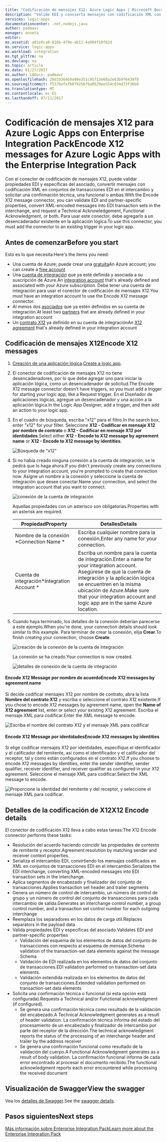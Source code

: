 ```yaml
---
title: "Codificación de mensajes X12: Azure Logic Apps | Microsoft Docs"
description: "Valide EDI y convierta mensajes con codificación XML con el codificador de mensajes X12 en Enterprise Integration Pack para Azure Logic Apps"
services: logic-apps
documentationcenter: .net,nodejs,java
author: padmavc
manager: anneta
editor: 
ms.assetid: a01e9ca9-816b-479e-ab11-4a984f10f62d
ms.service: logic-apps
ms.workload: integration
ms.tgt_pltfrm: na
ms.devlang: na
ms.topic: article
ms.date: 01/27/2017
ms.author: LADocs; padmavc
ms.openlocfilehash: 29d19364b9a98e351c95f13e68a2e63b9f6439f8
ms.sourcegitcommit: f537befafb079256fba0529ee554c034d73f36b0
ms.translationtype: MT
ms.contentlocale: es-ES
ms.lasthandoff: 07/11/2017
---
```

# <a name="encode-x12-messages-for-azure-logic-apps-with-the-enterprise-integration-pack"></a><span data-ttu-id="1265a-103">Codificación de mensajes X12 para Azure Logic Apps con Enterprise Integration Pack</span><span class="sxs-lookup"><span data-stu-id="1265a-103">Encode X12 messages for Azure Logic Apps with the Enterprise Integration Pack</span></span>

<span data-ttu-id="1265a-104">Con el conector de codificación de mensajes X12, puede validar propiedades EDI y específicas del asociado, convertir mensajes con codificación XML en conjuntos de transacciones EDI en el intercambio y solicitar una confirmación técnica, una funcional o ambas.</span><span class="sxs-lookup"><span data-stu-id="1265a-104">With the Encode X12 message connector, you can validate EDI and partner-specific properties, convert XML-encoded messages into EDI transaction sets in the interchange, and request a Technical Acknowledgement, Functional Acknowledgment, or both.</span></span>
<span data-ttu-id="1265a-105">Para usar este conector, debe agregarlo a un desencadenador existente en la aplicación lógica.</span><span class="sxs-lookup"><span data-stu-id="1265a-105">To use this connector, you must add the connector to an existing trigger in your logic app.</span></span>

## <a name="before-you-start"></a><span data-ttu-id="1265a-106">Antes de comenzar</span><span class="sxs-lookup"><span data-stu-id="1265a-106">Before you start</span></span>

<span data-ttu-id="1265a-107">Esto es lo que necesita:</span><span class="sxs-lookup"><span data-stu-id="1265a-107">Here's the items you need:</span></span>

* <span data-ttu-id="1265a-108">Una cuenta de Azure; puede crear una [gratuita](https://azure.microsoft.com/free)</span><span class="sxs-lookup"><span data-stu-id="1265a-108">An Azure account; you can create a [free account](https://azure.microsoft.com/free)</span></span>
* <span data-ttu-id="1265a-109">Una [cuenta de integración](logic-apps-enterprise-integration-create-integration-account.md) que ya esté definida y asociada a su suscripción de Azure.</span><span class="sxs-lookup"><span data-stu-id="1265a-109">An [integration account](logic-apps-enterprise-integration-create-integration-account.md) that's already defined and associated with your Azure subscription.</span></span> <span data-ttu-id="1265a-110">Debe tener una cuenta de integración para usar el conector de codificación de mensajes X12.</span><span class="sxs-lookup"><span data-stu-id="1265a-110">You must have an integration account to use the Encode X12 message connector.</span></span>
* <span data-ttu-id="1265a-111">Al menos dos [asociados](logic-apps-enterprise-integration-partners.md) que ya estén definidos en su cuenta de integración.</span><span class="sxs-lookup"><span data-stu-id="1265a-111">At least two [partners](logic-apps-enterprise-integration-partners.md) that are already defined in your integration account</span></span>
* <span data-ttu-id="1265a-112">Un [contrato X12](logic-apps-enterprise-integration-x12.md) ya definido en su cuenta de integración</span><span class="sxs-lookup"><span data-stu-id="1265a-112">An [X12 agreement](logic-apps-enterprise-integration-x12.md) that's already defined in your integration account</span></span>

## <a name="encode-x12-messages"></a><span data-ttu-id="1265a-113">Codificación de mensajes X12</span><span class="sxs-lookup"><span data-stu-id="1265a-113">Encode X12 messages</span></span>

1. <span data-ttu-id="1265a-114">[Creación de una aplicación lógica](logic-apps-create-a-logic-app.md).</span><span class="sxs-lookup"><span data-stu-id="1265a-114">[Create a logic app](logic-apps-create-a-logic-app.md).</span></span>

2. <span data-ttu-id="1265a-115">El conector de codificación de mensajes X12 no tiene desencadenadores, por lo que debe agregar uno para iniciar la aplicación lógica, como un desencadenador de solicitud.</span><span class="sxs-lookup"><span data-stu-id="1265a-115">The Encode X12 message connector doesn't have triggers, so you must add a trigger for starting your logic app, like a Request trigger.</span></span> <span data-ttu-id="1265a-116">En el Diseñador de aplicaciones lógicas, agregue un desencadenador y una acción a la aplicación lógica.</span><span class="sxs-lookup"><span data-stu-id="1265a-116">In the Logic App Designer, add a trigger, and then add an action to your logic app.</span></span>

3.  <span data-ttu-id="1265a-117">En el cuadro de búsqueda, escriba "x12" para el filtro.</span><span class="sxs-lookup"><span data-stu-id="1265a-117">In the search box, enter "x12" for your filter.</span></span> <span data-ttu-id="1265a-118">Seleccione **X12 - Codificar en mensaje X12 por nombre de contrato** o **X12 - Codificar en mensaje X12 por identidades**.</span><span class="sxs-lookup"><span data-stu-id="1265a-118">Select either **X12 - Encode to X12 message by agreement name** or **X12 - Encode to X12 message by identities**.</span></span>
   
    ![Búsqueda de "x12"](./media/logic-apps-enterprise-integration-x12-encode/x12decodeimage1.png) 

3. <span data-ttu-id="1265a-120">Si no había creado ninguna conexión a la cuenta de integración, se le pedirá que lo haga ahora.</span><span class="sxs-lookup"><span data-stu-id="1265a-120">If you didn't previously create any connections to your integration account, you're prompted to create that connection now.</span></span> <span data-ttu-id="1265a-121">Asigne un nombre a la conexión y seleccione la cuenta de integración que desee conectar.</span><span class="sxs-lookup"><span data-stu-id="1265a-121">Name your connection, and select the integration account that you want to connect.</span></span> 
   
    ![conexión de la cuenta de integración](./media/logic-apps-enterprise-integration-x12-encode/x12encodeimage1.png)

    <span data-ttu-id="1265a-123">Aquellas propiedades con un asterisco son obligatorias.</span><span class="sxs-lookup"><span data-stu-id="1265a-123">Properties with an asterisk are required.</span></span>

    | <span data-ttu-id="1265a-124">Propiedad</span><span class="sxs-lookup"><span data-stu-id="1265a-124">Property</span></span> | <span data-ttu-id="1265a-125">Detalles</span><span class="sxs-lookup"><span data-stu-id="1265a-125">Details</span></span> |
    | --- | --- |
    | <span data-ttu-id="1265a-126">Nombre de la conexión *</span><span class="sxs-lookup"><span data-stu-id="1265a-126">Connection Name *</span></span> |<span data-ttu-id="1265a-127">Escriba cualquier nombre para la conexión.</span><span class="sxs-lookup"><span data-stu-id="1265a-127">Enter any name for your connection.</span></span> |
    | <span data-ttu-id="1265a-128">Cuenta de integración*</span><span class="sxs-lookup"><span data-stu-id="1265a-128">Integration Account *</span></span> |<span data-ttu-id="1265a-129">Escriba un nombre para la cuenta de integración.</span><span class="sxs-lookup"><span data-stu-id="1265a-129">Enter a name for your integration account.</span></span> <span data-ttu-id="1265a-130">Asegúrese de que la cuenta de integración y la aplicación lógica se encuentren en la misma ubicación de Azure.</span><span class="sxs-lookup"><span data-stu-id="1265a-130">Make sure that your integration account and logic app are in the same Azure location.</span></span> |

5.  <span data-ttu-id="1265a-131">Cuando haya terminado, los detalles de la conexión deberían parecerse a este ejemplo.</span><span class="sxs-lookup"><span data-stu-id="1265a-131">When you're done, your connection details should look similar to this example.</span></span> <span data-ttu-id="1265a-132">Para terminar de crear la conexión, elija **Crear**.</span><span class="sxs-lookup"><span data-stu-id="1265a-132">To finish creating your connection, choose **Create**.</span></span>

    ![creación de la conexión de la cuenta de integración](./media/logic-apps-enterprise-integration-x12-encode/x12encodeimage2.png)

    <span data-ttu-id="1265a-134">La conexión se ha creado.</span><span class="sxs-lookup"><span data-stu-id="1265a-134">Your connection is now created.</span></span>

    ![detalles de conexión de la cuenta de integración](./media/logic-apps-enterprise-integration-x12-encode/x12encodeimage3.png) 

#### <a name="encode-x12-messages-by-agreement-name"></a><span data-ttu-id="1265a-136">Encode X12 Message por nombre de acuerdo</span><span class="sxs-lookup"><span data-stu-id="1265a-136">Encode X12 messages by agreement name</span></span>

<span data-ttu-id="1265a-137">Si decide codificar mensajes X12 por nombre de contrato, abra la lista **Nombre del contrato X12** y escriba o seleccione el contrato X12 existente.</span><span class="sxs-lookup"><span data-stu-id="1265a-137">If you chose to encode X12 messages by agreement name, open the **Name of X12 agreement** list, enter or select your existing X12 agreement.</span></span> <span data-ttu-id="1265a-138">Escriba el mensaje XML para codificar.</span><span class="sxs-lookup"><span data-stu-id="1265a-138">Enter the XML message to encode.</span></span>

![Escriba el nombre del contrato X12 y el mensaje XML para codificar](./media/logic-apps-enterprise-integration-x12-encode/x12encodeimage4.png)

#### <a name="encode-x12-messages-by-identities"></a><span data-ttu-id="1265a-140">Encode X12 Message por identidades</span><span class="sxs-lookup"><span data-stu-id="1265a-140">Encode X12 messages by identities</span></span>

<span data-ttu-id="1265a-141">Si elige codificar mensajes X12 por identidades, especifique el identificador y el calificador del remitente, así como el identificador y el calificador del receptor, tal y como están configurados en el contrato X12.</span><span class="sxs-lookup"><span data-stu-id="1265a-141">If you choose to encode X12 messages by identities, enter the sender identifier, sender qualifier, receiver identifier, and receiver qualifier as configured in your X12 agreement.</span></span> <span data-ttu-id="1265a-142">Seleccione el mensaje XML para codificar.</span><span class="sxs-lookup"><span data-stu-id="1265a-142">Select the XML message to encode.</span></span>
   
![Proporcione la identidad del remitente y del receptor, y seleccione el mensaje XML para codificar.](./media/logic-apps-enterprise-integration-x12-encode/x12encodeimage5.png) 

## <a name="x12-encode-details"></a><span data-ttu-id="1265a-144">Detalles de la codificación de X12</span><span class="sxs-lookup"><span data-stu-id="1265a-144">X12 Encode details</span></span>

<span data-ttu-id="1265a-145">El conector de codificación X12 lleva a cabo estas tareas:</span><span class="sxs-lookup"><span data-stu-id="1265a-145">The X12 Encode connector performs these tasks:</span></span>

* <span data-ttu-id="1265a-146">Resolución del acuerdo haciendo coincidir las propiedades de contexto de remitente y receptor.</span><span class="sxs-lookup"><span data-stu-id="1265a-146">Agreement resolution by matching sender and receiver context properties.</span></span>
* <span data-ttu-id="1265a-147">Serializa el intercambio EDI, convirtiendo los mensajes codificados en XML en conjuntos de transacciones EDI en el intercambio.</span><span class="sxs-lookup"><span data-stu-id="1265a-147">Serializes the EDI interchange, converting XML-encoded messages into EDI transaction sets in the interchange.</span></span>
* <span data-ttu-id="1265a-148">Aplica segmentos de encabezado y finalizador del conjunto de transacciones.</span><span class="sxs-lookup"><span data-stu-id="1265a-148">Applies transaction set header and trailer segments</span></span>
* <span data-ttu-id="1265a-149">Genera un número de control de intercambio, un número de control de grupo y un número de control del conjunto de transacciones para cada intercambio de salida.</span><span class="sxs-lookup"><span data-stu-id="1265a-149">Generates an interchange control number, a group control number, and a transaction set control number for each outgoing interchange</span></span>
* <span data-ttu-id="1265a-150">Reemplaza los separadores en los datos de carga útil.</span><span class="sxs-lookup"><span data-stu-id="1265a-150">Replaces separators in the payload data</span></span>
* <span data-ttu-id="1265a-151">Valida propiedades EDI y específicas del asociado.</span><span class="sxs-lookup"><span data-stu-id="1265a-151">Validates EDI and partner-specific properties</span></span>
  * <span data-ttu-id="1265a-152">Validación del esquema de los elementos de datos del conjunto de transacciones con respecto al esquema de mensaje.</span><span class="sxs-lookup"><span data-stu-id="1265a-152">Schema validation of the transaction-set data elements against the message Schema</span></span>
  * <span data-ttu-id="1265a-153">Validación de EDI realizada en los elementos de datos del conjunto de transacciones.</span><span class="sxs-lookup"><span data-stu-id="1265a-153">EDI validation performed on transaction-set data elements.</span></span>
  * <span data-ttu-id="1265a-154">Validación extendida realizada en los elementos de datos del conjunto de transacciones.</span><span class="sxs-lookup"><span data-stu-id="1265a-154">Extended validation performed on transaction-set data elements</span></span>
* <span data-ttu-id="1265a-155">Solicita una confirmación técnica o funcional (si esta opción está configurada).</span><span class="sxs-lookup"><span data-stu-id="1265a-155">Requests a Technical and/or Functional acknowledgment (if configured).</span></span>
  * <span data-ttu-id="1265a-156">Se genera una confirmación técnica como resultado de la validación del encabezado.</span><span class="sxs-lookup"><span data-stu-id="1265a-156">A Technical Acknowledgment generates as a result of header validation.</span></span> <span data-ttu-id="1265a-157">La confirmación técnica informa del estado del procesamiento de un encabezado y finalizador de intercambio por parte del receptor de la dirección.</span><span class="sxs-lookup"><span data-stu-id="1265a-157">The technical acknowledgment reports the status of the processing of an interchange header and trailer by the address receiver</span></span>
  * <span data-ttu-id="1265a-158">Se genera una confirmación funcional como resultado de la validación del cuerpo.</span><span class="sxs-lookup"><span data-stu-id="1265a-158">A Functional Acknowledgment generates as a result of body validation.</span></span> <span data-ttu-id="1265a-159">La confirmación funcional informa de cada error encontrado al procesar el documento recibido.</span><span class="sxs-lookup"><span data-stu-id="1265a-159">The functional acknowledgment reports each error encountered while processing the received document</span></span>

## <a name="view-the-swagger"></a><span data-ttu-id="1265a-160">Visualización de Swagger</span><span class="sxs-lookup"><span data-stu-id="1265a-160">View the swagger</span></span>
<span data-ttu-id="1265a-161">Vea los [detalles de Swagger](/connectors/x12/).</span><span class="sxs-lookup"><span data-stu-id="1265a-161">See the [swagger details](/connectors/x12/).</span></span> 

## <a name="next-steps"></a><span data-ttu-id="1265a-162">Pasos siguientes</span><span class="sxs-lookup"><span data-stu-id="1265a-162">Next steps</span></span>
[<span data-ttu-id="1265a-163">Más información sobre Enterprise Integration Pack</span><span class="sxs-lookup"><span data-stu-id="1265a-163">Learn more about the Enterprise Integration Pack</span></span>](logic-apps-enterprise-integration-overview.md "Información sobre Enterprise Integration Pack") 


